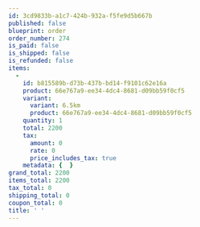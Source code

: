 ```yaml
---
id: 3cd9833b-a1c7-424b-932a-f5fe9d5b667b
published: false
blueprint: order
order_number: 274
is_paid: false
is_shipped: false
is_refunded: false
items:
  -
    id: b815589b-d73b-437b-bd14-f9101c62e16a
    product: 66e767a9-ee34-4dc4-8681-d09bb59f0cf5
    variant:
      variant: 6.5km
      product: 66e767a9-ee34-4dc4-8681-d09bb59f0cf5
    quantity: 1
    total: 2200
    tax:
      amount: 0
      rate: 0
      price_includes_tax: true
    metadata: {  }
grand_total: 2200
items_total: 2200
tax_total: 0
shipping_total: 0
coupon_total: 0
title: ' '
---
```

